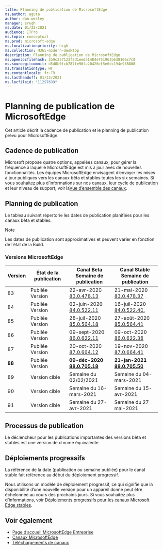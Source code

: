 ```yaml
---
title: Planning de publication de MicrosoftEdge
ms.author: aguta
author: dan-wesley
manager: srugh
ms.date: 01/22/2021
audience: ITPro
ms.topic: conceptual
ms.prod: microsoft-edge
ms.localizationpriority: high
ms.collection: M365-modern-desktop
description: Planning de publication de MicrosoftEdge
ms.openlocfilehash: 3b9c257123f2d1eeda1484e761963b6d0106c7c0
ms.sourcegitcommit: d8d0b0fcb787fe90fa20426ef5e6dc194e935808
ms.translationtype: HT
ms.contentlocale: fr-FR
ms.lasthandoff: 01/23/2021
ms.locfileid: "11297699"
---
```

# Planning de publication de MicrosoftEdge

Cet article décrit la cadence de publication et le planning de publication prévu pour MicrosoftEdge.

## Cadence de publication

Microsoft propose quatre options, appelées canaux, pour gérer la fréquence à laquelle MicrosoftEdge est mis à jour avec de nouvelles fonctionnalités. Les équipes MicrosoftEdge envisagent d’envoyer les mises à jour publiques vers les canaux bêta et stables toutes les six semaines. Si vous souhaitez plus d’informations sur nos canaux, leur cycle de publication et leur niveau de support, voir la[Vue d’ensemble des canaux](https://docs.microsoft.com/DeployEdge/microsoft-edge-channels#channel-overview).

## Planning de publication

Le tableau suivant répertorie les dates de publication planifiées pour les canaux bêta et stables.

> [!NOTE]
> Les dates de publication sont approximatives et peuvent varier en fonction de l’état de la Build.

### Versions MicrosoftEdge

| Version | État de la publication | Canal Beta<br>Semaine de publication | Canal Stable<br>Semaine de publication |
|---------|-----|------|--------|
| 83 | Publiée<br>Version | 22-avr-2020<br>[83.0.478.13](https://docs.microsoft.com/DeployEdge/microsoft-edge-relnote-archive-beta-channel#version-83047813-april-22) | 21-mai-2020<br> [83.0.478.37](https://docs.microsoft.com/DeployEdge/microsoft-edge-relnote-archive-stable-channel#version-83047837-may-21) |
| 84 | Publiée<br>Version | 02-juin-2020<br>[84.0.522.11](https://docs.microsoft.com/DeployEdge/microsoft-edge-relnote-archive-beta-channel#version-84052211-june-2) | 16-juil-2020<br> [84.0.522.40.](https://docs.microsoft.com/DeployEdge/microsoft-edge-relnote-archive-stable-channel#version-84052240-july-16) |
| 85 | Publiée<br>Version | 28-juil-2020<br>[85.0.564.18](https://docs.microsoft.com/DeployEdge/microsoft-edge-relnote-archive-beta-channel#version-85056418-july-28)  | 27-août-2020<br>[85.0.564.41](https://docs.microsoft.com/DeployEdge/microsoft-edge-relnote-stable-channel#version-85056441-august-27) |
| 86 | Publiée<br>Version | 09-sept-2020<br>[86.0.622.11](https://docs.microsoft.com/DeployEdge/microsoft-edge-relnote-beta-channel#version-86062211-september-9) | 09-oct-2020<br>[86.0.622.38](https://docs.microsoft.com/deployedge/microsoft-edge-relnote-stable-channel#version-86062238-october-9) |
| 87 | Publiée<br>Version | 20-oct-2020<br>[87.0.664.12](https://docs.microsoft.com/deployedge/microsoft-edge-relnote-beta-channel#version-87066412--october-20) | 19-nov-2020<br>[87.0.664.41](https://docs.microsoft.com/deployedge/microsoft-edge-relnote-stable-channel#version-87066441-november-19) |
| **88** | Publiée<br>Version | **09-déc-2020**<br>**[88.0.705.18](https://docs.microsoft.com/deployedge/microsoft-edge-relnote-beta-channel#version-88070518-december-9)** | **21-jan-2021**<br>**[88.0.705.50](https://docs.microsoft.com/deployedge/microsoft-edge-relnote-stable-channel#version-88070550-january-21)**|
| 89 | Version cible | Semaine du 02/02/2021 | Semaine du 04-mars-2021 |
| 90 | Version cible | Semaine du 16-mars-2021 | Semaine du 15-avr-2021 |
| 91 | Version cible | Semaine du 27-avr-2021 | Semaine du 27 mai-2021 |

## Processus de publication

Le déclencheur pour les publications importantes des versions bêta et stables est une version de chrome équivalente.

## Déploiements progressifs

La référence de la date (publication ou semaine publiée) pour le canal stable fait référence au début du déploiement progressif.

Nous utilisons un modèle de déploiement progressif, ce qui signifie que la disponibilité d’une nouvelle version pour un appareil donné peut être échelonnée au cours des prochains jours. Si vous souhaitez plus d’informations, voir [Déploiements progressifs pour les canaux Microsoft Edge stables](microsoft-edge-update-progressive-rollout.md).

## Voir également

- [Page d’accueil MicrosoftEdge Entreprise](https://aka.ms/EdgeEnterprise)
- [Canaux MicrosoftEdge](microsoft-edge-channels.md)
- [Téléchargements de canaux](https://www.microsoft.com/edge/business/download)